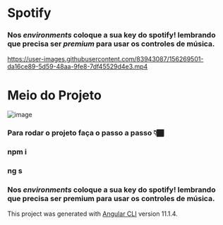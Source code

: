 # Spotify
### Nos *environments* coloque a sua key do spotify! lembrando que precisa ser *premium* para usar os controles de música.

https://user-images.githubusercontent.com/83943087/156269501-da16ce89-5d59-48aa-9fe8-7df45529d4e3.mp4

# Meio do Projeto
![image](https://user-images.githubusercontent.com/83943087/155407033-437d868e-dc75-4149-8e21-c8e9e47f5119.png)

### Para rodar o projeto faça o passo a passo 👇🏾
### npm i
### ng s
### Nos *environments* coloque a sua key do spotify! lembrando que precisa ser premium para usar os controles de música.
This project was generated with [Angular CLI](https://github.com/angular/angular-cli) version 11.1.4.
